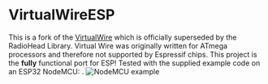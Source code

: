 # VirtualWireESP

This is a fork of the [VirtualWire](https://www.airspayce.com/mikem/arduino/VirtualWire/) which is officially superseded by the RadioHead Library.
Virtual Wire was originally written for ATmega processors and therefore not supported by Espressif chips.
This project is the **fully** functional port for ESP!
Tested with the supplied example code on an ESP32 NodeMCU:
.
![NodeMCU example](https://www.elektor.de/media/catalog/product/cache/5562f759999b940b867d7ecf207c58b6/1/6/169034-91f-web.jpg "NodeMCU")
